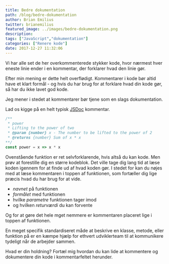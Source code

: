 ```yaml
---
title: Bedre dokumentation
path: /blog/bedre-dokumentation
author: Brian Emilius
twitter: brianemilius
featured_image: ../images/bedre-dokumentation.png
description:
tags: ["JavaScript","dokumentation"]
categories: ["Renere kode"]
date: 2017-12-27 11:32:06
---
```

Vi har alle set de her overkommenterede stykker kode, hvor nærmest hver eneste linie ender i en kommentar, der forklarer hvad den linie gør.

Efter min mening er dette helt overflødigt. Kommentarer i kode bør altid have et klart formål - og hvis du har brug for at forklare hvad din kode gør, så har du ikke lavet god kode.

Jeg mener i stedet at kommentarer bør tjene som en slags dokumentation.

Lad os kigge på en helt typisk [JSDoc](http://usejsdoc.org) kommentar.

<!-- more -->

```javascript
/**
 * power
 * Lifting to the power of two
 * @param {number} x - The number to be lifted to the power of 2
 * @returns {number} Sum of x * x
**/
const power = x => x * x
```

Ovenstående funktion er ret selvforklarende, hvis altså du kan kode. Men prøv at forestille dig en større kodeblok. Det ville tage dig lang tid at læse koden igennem for at finde ud af hvad koden gør. I stedet for kan du nøjes med at læse kommentaren i toppen af funktionen, som fortæller dig lige præcis hvad du har brug for at vide.

* *navnet* på funktionen
* *formålet* med funktionen
* hvilke *parametre* funktionen tager imod
* og hvilken *returværdi* du kan forvente

Og for at gøre det hele mget nemmere er kommentaren placeret lige i toppen af funktionen.

En meget specifik standardiseret måde at beskrive en klasse, metode, eller funktion på er en kæmpe hjælp for ethvert udviklerteam til at kommunikere tydeligt når de arbejder sammen.

Hvad er din holdning? Fortæl mig hvordan du kan lide at kommentere og dokumentere din kode i kommentarfeltet herunder.
